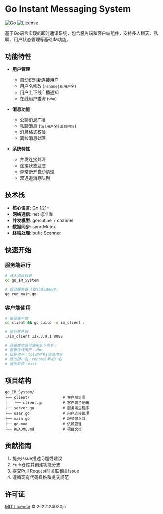 # Go Instant Messaging System

![Go](https://img.shields.io/badge/Go-1.21+-00ADD8?logo=go&logoColor=white)
![License](https://img.shields.io/badge/License-MIT-blue)

基于Go语言实现的即时通讯系统，包含服务端和客户端组件，支持多人聊天、私聊、用户状态管理等基础IM功能。

## 功能特性

- **用户管理**
  - 自动识别新连接用户
  - 用户名修改 (`rename|新用户名`)
  - 用户上下线广播通知
  - 在线用户查询 (`who`)

- **消息功能**
  - 公聊消息广播
  - 私聊消息 (`to|用户名|消息内容`)
  - 消息格式校验
  - 离线消息处理

- **系统特性**
  - 并发连接处理
  - 连接状态监控
  - 异常断开自动清理
  - 双通道消息队列

## 技术栈

- **核心语言**: Go 1.21+
- **网络通信**: net 标准库
- **并发模型**: goroutine + channel
- **数据同步**: sync.Mutex
- **终端处理**: bufio.Scanner

## 快速开始

### 服务端运行

```bash
# 进入项目目录
cd go_IM_System

# 启动服务器 (默认端口8888)
go run main.go
```

### 客户端使用

```bash
# 编译客户端
cd client && go build -o im_client .

# 运行客户端
./im_client 127.0.0.1 8888

# 连接成功后可使用以下命令：
# 查看在线用户：who
# 私聊用户：to|用户名|消息内容  
# 修改用户名：rename|新用户名
# 退出系统：exit
```

## 项目结构

```
go_IM_System/
├── client/               # 客户端实现
│   └── client.go         # 客户端主逻辑
├── server.go             # 服务端主程序
├── user.go               # 用户连接管理
├── main.go               # 服务端入口
├── go.mod                # 依赖管理
└── README.md             # 项目文档
```

## 贡献指南

1. 提交Issue描述问题或建议
2. Fork仓库并创建功能分支
3. 提交Pull Request时关联相关Issue
4. 遵循现有代码风格和提交规范

## 许可证

[MIT License](LICENSE) © 2022124030jc
